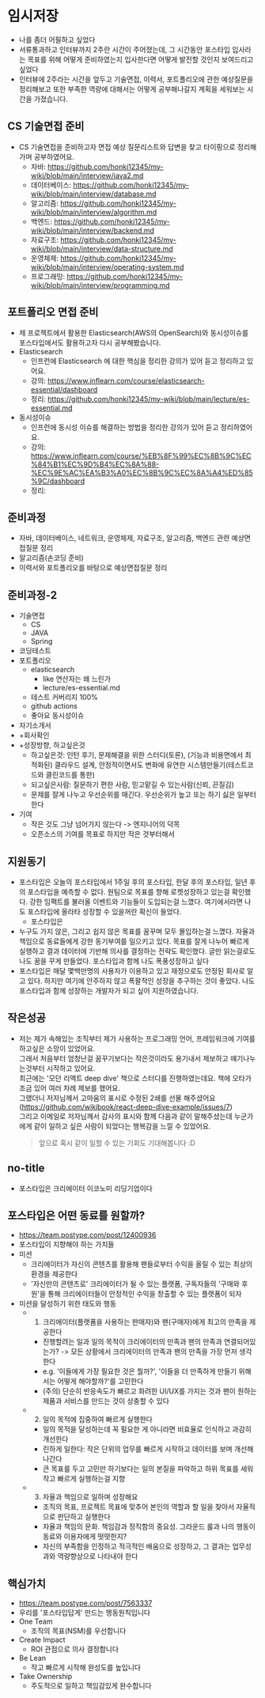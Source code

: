 # 임시저장

- 나를 좀더 어필하고 싶었다
- 서류통과하고 인터뷰까지 2주란 시간이 주어졌는데,
  그 시간동안 포스타입 입사라는 목표를 위해 어떻게 준비하였는지
  입사한다면 어떻게 발전할 것인지 보여드리고 싶었다
- 인터뷰에 2주라는 시간을 앞두고 기술면접, 이력서, 포트폴리오에 관한 예상질문을 정리해보고
  또한 부족한 역량에 대해서는 어떻게 공부해나갈지 계획을 세워보는 시간을 가졌습니다.

## CS 기술면접 준비

- CS 기술면접을 준비하고자 면접 예상 질문리스트와 답변을 찾고 타이핑으로 정리해가며 공부하였어요.
  - 자바: <https://github.com/honki12345/my-wiki/blob/main/interview/java2.md>
  - 데이터베이스: <https://github.com/honki12345/my-wiki/blob/main/interview/database.md>
  - 알고리즘: <https://github.com/honki12345/my-wiki/blob/main/interview/algorithm.md>
  - 백엔드: <https://github.com/honki12345/my-wiki/blob/main/interview/backend.md>
  - 자료구조: <https://github.com/honki12345/my-wiki/blob/main/interview/data-structure.md>
  - 운영체제: <https://github.com/honki12345/my-wiki/blob/main/interview/operating-system.md>
  - 프로그래밍: <https://github.com/honki12345/my-wiki/blob/main/interview/programming.md>

## 포트폴리오 면접 준비

- 제 프로젝트에서 활용한 Elasticsearch(AWS의 OpenSearch)와 동시성이슈를 포스타입에서도 활용하고자 다시 공부해봤습니다.
- Elasticsearch
  - 인프런에 Elasticsearch 에 대한 핵심을 정리한 강의가 있어 듣고 정리하고 있어요.
  - 강의: <https://www.inflearn.com/course/elasticsearch-essential/dashboard>
  - 정리: <https://github.com/honki12345/my-wiki/blob/main/lecture/es-essential.md>
- 동시성이슈
  - 인프런에 동시성 이슈를 해결하는 방법을 정리한 강의가 있어 듣고 정리하였어요.
  - 강의: https://www.inflearn.com/course/%EB%8F%99%EC%8B%9C%EC%84%B1%EC%9D%B4%EC%8A%88-%EC%9E%AC%EA%B3%A0%EC%8B%9C%EC%8A%A4%ED%85%9C/dashboard
  - 정리:

## 준비과정

- 자바, 데이터베이스, 네트워크, 운영체제, 자료구조, 알고리즘, 백엔드 관련 예상면접질문 정리
- 알고리즘(손코딩 준비)
- 이력서와 포트폴리오를 바탕으로 예상면접질문 정리

## 준비과정-2

- 기술면접
  - CS
  - JAVA
  - Spring
- 코딩테스트
- 포트폴리오
  - elasticsearch
    - like 연산자는 왜 느린가
    - lecture/es-essential.md
  - 테스트 커버리지 100%
  - github actions
  - 좋아요 동시성이슈
- 자기소개서
- +회사확인
- +성장방향, 하고싶은것
  - 하고싶은것: 인턴 후기, 문제해결을 위한 스터디(토론), (기능과 비용면에서 최적화된) 클라우드 설계, 안정적이면서도 변화에 유연한 시스템만들기(테스트코드와 클린코드를 통한)
  - 되고싶은사람: 질문하기 편한 사람, 믿고맡길 수 있는사람(신뢰, 끈질김)
  - 문제를 잘게 나누고 우선순위를 매긴다. 우선순위가 높고 또는 하기 싫은 일부터 한다
- 기여
  - 작은 것도 그냥 넘어가지 않는다 -> 엔지니어의 덕목
  - 오픈소스의 기여를 목표로 하지만 작은 것부터해서

## 지원동기

- 포스타입은 오늘의 포스타입에서 1주일 후의 포스타입, 한달 후의 포스타입, 일년 후의 포스타입을 예측할 수 없다.
  원팀으로 목표를 향해 로켓성장하고 있는걸 확인했다. 강한 임팩트를 불러올 이벤트와 기능들이 도입되는걸 느꼈다.
  여기에서라면 나도 포스타입에 올라타 성장할 수 있을꺼란 확신이 들었다.
  - 포스타입은
- 누구도 가지 않은, 그리고 쉽지 않은 목표를 꿈꾸며 모두 몰입하는걸 느꼈다. 자율과 책임으로 동료들에게 강한 동기부여를 일으키고 있다. 목표를 잘게 나누어 빠르게 실행하고 결과 데이터에 기반해 의사를 결정하는 전략도 확인했다. 글만 읽는걸로도 나도 꿈을 꾸게 만들었다. 포스타입과 함께 나도 폭풍성장하고 싶다
- 포스타입은 매달 몇백만명의 사용자가 이용하고 있고 재정으로도 안정된 회사로 알고 있다. 하지만 여기에 안주하지 않고 폭팔적인 성장을 추구하는 것이 좋았다. 나도 포스타입과 함께 성장하는 개발자가 되고 싶어 지원하였습니다.

## 작은성공

- 저는 제가 속해있는 조직부터 제가 사용하는 프로그래밍 언어, 프레임워크에 기여를 하고싶은 소망이 있었어요.  
  그래서 처음부터 엄청난걸 꿈꾸기보다는 작은것이라도 용기내서 제보하고 얘기나누는것부터 시작하고 있어요.  
  최근에는 '모던 리액트 deep dive' 책으로 스터디를 진행하였는데요. 책에 오타가 조금 있어 여러 차례 제보를 했어요.  
  그랬더니 저자님께서 고마움의 표시로 수정된 2쇄를 선물 해주셨어요 (<https://github.com/wikibook/react-deep-dive-example/issues/7>)  
  그리고 이메일로 저자님께서 감사의 표시와 함께 다음과 같이 말해주셨는데 누군가에게 같이 일하고 싶은 사람이 되었다는 행복감을 느낄 수 있었어요.
  > 앞으로 혹시 같이 일할 수 있는 기회도 기대해봅니다 :D

## no-title

- 포스타입은 크리에이터 이코노미 리딩기업이다

## 포스타입은 어떤 동료를 원할까?

- <https://team.postype.com/post/12400936>
- 포스타입이 지향해야 하는 가치들
- 미션
  - 크리에이터가 자신의 콘텐츠를 활용해 팬들로부터 수익을 올릴 수 있는 최상의 환경을 제공한다
  - '자신만의 콘텐츠로' 크리에이터가 될 수 있는 플랫폼, 구독자들의 '구매와 후원'을 통해 크리에이터들이 안정적인 수익을 창출할 수 있는 플랫폼이 되자
- 미션을 달성하기 위한 태도와 행동
  - 1. 크리에이터(플랫폼을 사용하는 판매자)와 팬(구매자)에게 최고의 만족을 제공한다
    - 진행할려는 일과 일의 목적이 크리에이터의 만족과 팬의 만족과 연결되어있는가? -> 모든 상황에서 크리에이터의 만족과 팬의 만족을 가장 먼저 생각한다
    - e.g. '이들에게 가장 필요한 것은 뭘까?', '이들을 더 만족하게 만들기 위해서는 어떻게 해야할까?'를 고민한다
    - (주의) 단순히 반응속도가 빠르고 화려한 UI/UX를 가지는 것과 팬이 원하는 제품과 서비스를 만드는 것이 상충할 수 있다
  - 2. 일의 목적에 집중하여 빠르게 실행한다
    - 일의 목적을 달성하는데 꼭 필요한 게 아니라면 비효율로 인식하고 과감히 개선한다
    - 린하게 일한다: 작은 단위의 업무를 빠르게 시작하고 데이터를 보며 개선해나간다
    - 큰 목표를 두고 고민만 하기보다는 일의 본질을 파악하고 하위 목표를 세워 작고 빠르게 실행하는걸 지향
  - 3. 자율과 책임으로 일하며 성장해요
    - 조직의 목표, 프로젝트 목표에 맞추어 본인의 역할과 할 일을 찾아서 자율적으로 판단하고 실행한다
    - 자율과 책임의 문화. 책임감과 정직함의 중요성. 그라운드 룰과 나의 행동이 동료와 이용자에게 떳떳한지?
    - 자신의 부족함을 인정하고 적극적인 배움으로 성장하고, 그 결과는 업무성과와 역량향상으로 나타내야 한다

## 핵심가치

- <https://team.postype.com/post/7563337>
- 우리를 '포스타입답게' 만드는 행동원칙입니다
- One Team
  - 조직의 목표(NSM)를 우선합니다
- Create Impact
  - ROI 관점으로 의사 결정합니다
- Be Lean
  - 작고 빠르게 시작해 완성도를 높입니다
- Take Ownership
  - 주도적으로 일하고 책임감있게 완수합니다
